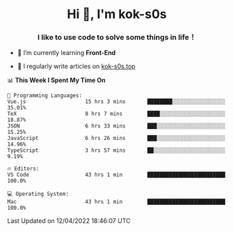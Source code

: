 <h1 align="center">Hi 👋, I'm kok-s0s</h1>
<h3 align="center">I like to use code to solve some things in life！</h3>

- 🌱 I’m currently learning **Front-End**

- 📝 I regularly write articles on [kok-s0s.top](https://kok-s0s.top/)



<!--START_SECTION:waka-->
📊 **This Week I Spent My Time On** 

```text
💬 Programming Languages: 
Vue.js                   15 hrs 3 mins       ████████░░░░░░░░░░░░░░░░░   35.01% 
TeX                      8 hrs 7 mins        ████░░░░░░░░░░░░░░░░░░░░░   18.87% 
JSON                     6 hrs 33 mins       ███░░░░░░░░░░░░░░░░░░░░░░   15.25% 
JavaScript               6 hrs 26 mins       ███░░░░░░░░░░░░░░░░░░░░░░   14.96% 
TypeScript               3 hrs 57 mins       ██░░░░░░░░░░░░░░░░░░░░░░░   9.19%

🔥 Editors: 
VS Code                  43 hrs 1 min        █████████████████████████   100.0%

💻 Operating System: 
Mac                      43 hrs 1 min        █████████████████████████   100.0%

```


 Last Updated on 12/04/2022 18:46:07 UTC
<!--END_SECTION:waka-->
